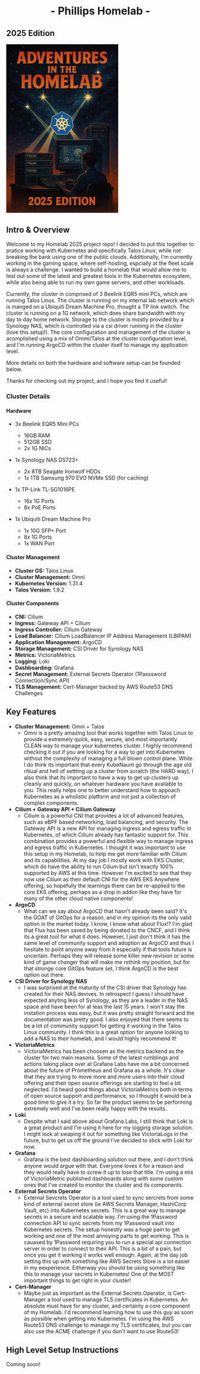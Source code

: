 <p align="center">
    <center><h1>- Phillips Homelab - </h1></center>
    <h2> 2025 Edition </h2>
</p>

<img src="https://raw.githubusercontent.com/alverezyari/phillips-homelab/main/img/homelab.png" alt="Phillips Homelab 2025" width="300"/>

## Intro & Overview

Welcome to my Homelab 2025 project repo! I decided to put this together to pratice working with Kubernetes and specifically Talos Linux, while not breaking the bank using one of the public clouds. Additionally, I'm currently working in the gaming space, where self-hosting, espcially at the fleet scale is always a challenge. I wanted to build a homelab that would allow me to test out some of the latest and greatest tools in the Kubernetes ecosystem, while also being able to run my own game servers, and other workloads.

Currently, the cluster in comprised of 3 Beelink EQR5 mini PCs, which are running Talos Linux. The cluster is running on my internal lab network which is manged on a Ubiquiti Dream Machine Pro, thought a TP link switch. The cluster is running on a 1G network, which does share bandwidth with my day to day home network. Storage to the cluster is mostly provided by a Synology NAS, which is controlled via a csi driver running in the cluster (love this setup!). The core configuration and management of the cluster is acomplished using a mix of Ommi/Talos at the cluster configuration level, and I'm running ArgoCD within the cluster itself to manage my application level.

More details on both the hardware and software setup can be founded below.

Thanks for checking out my project, and I hope you find it useful!

### Cluster Details

#### Hardware

- 3x Beelink EQR5 Mini PCs
    - 16GB RAM
    - 512GB SSD
    - 2x 1G NICs

- 1x Synology NAS DS723+
    - 2x 8TB Seagate Ironwolf HDDs
    - 1x 1TB Samsung 970 EVO NVMe SSD (for caching)

- 1x TP-Link TL-SG1016PE
    - 16x 1G Ports
    - 8x PoE Ports

- 1x Ubiquiti Dream Machine Pro
    - 1x 10G SFP+ Port
    - 8x 1G Ports
    - 1x WAN Port

#### Cluster Management

- **Cluster OS:** Talos Linux
- **Cluster Management:** Omni
- **Kubernetes Version:** 1.31.4
- **Talos Version:** 1.9.2

#### Cluster Components

- **CNI:** Cilium
- **Ingress:** Gateway API + Cilium
- **Ingress Controller:** Cilium Gateway
- **Load Balancer:** Cilium LoadBalancer IP Address Management (LBIPAM)
- **Application Management:** ArgoCD
- **Storage Management:** CSI Driver for Synology NAS
- **Metrics:** VictoriaMetrics
- **Logging:** Loki
- **Dashboarding:** Grafana
- **Secret Management:** External Secrets Operator (1Passsword Connection/Sync API)
- **TLS Management:** Cert-Manager backed by AWS Route53 DNS Challenges


## Key Features

- **Cluster Management:** Omni + Talos
    - Omni is a pretty amazing tool that works together with Talos Linux to provide a extremely quick, easy, secure, and most importantly CLEAN way to manage your kubernetes cluster. I highly recommend checking it out if you are looking for a way to get into Kubernetes without the complexity of managing a full blown control plane. While I do think its important that every KubeNaunt go through the age old ritiual and hell of settting up a cluster from scratch (the HARD way), I also think that its important to have a way to get up clusters up cleanly and quickly, on whatever hardware you have available to you. This really helps one to better understand how to appoach Kubernetes as a wholistic platform and not just a collection of complex components.
- **Cilium + Gateway API + Cilium Gateway**
    - Cilium is a powerful CNI that provides a lot of advanced features, such as eBPF based networking, load balancing, and security. The Gateway API is a new API for managing ingress and egress traffic in Kubernetes, of which Cilium already has fantastic support for. This combination provides a powerful and flexible way to manage ingress and egress traffic in Kubernetes. I thought it was important to use this setup in my Homelab, to help me get more familiar with Cilium and its capabilities. At my day job I mostly work with EKS Cluster, which do have the ability to run Cilium but isn't exactly 100% supported by AWS at this time. However I'm excited to see that they now use Cilium as their default CNI for the AWS EKS Anywhere offering, so hopefully the learnings there can be re-applied to the core EKS offering, perhaps as a drop in addon like they have for many of the other cloud native components!
- **ArgoCD**
    - What can we say about ArgoCD that hasn't already been said? It's the GOAT of GitOps for a reason, and in my opinion its the only valid option in the market today. I know, I know what about Flux!? I'm glad that Flux has been saved by being donated to the CNCF, and I think its a great tool for what it does. However, I just don't think it has the same level of community support and adoption as ArgoCD and thus I hesitate to point anyone away from it especially if that tools future is uncertain. Perhaps they will release some killer new revision or some kind of game changer that will make me rethink my position, but for that stronge core GitOps feature set, I think ArgoCD is the best option out there.
- **CSI Driver for Synology NAS**
    - I was surprised at the maturity of the CSI driver that Synology has created for their NAS devives. In retrospect I guess I should have expected anyting less of Synology, as they are a leader in the NAS space and have been for at leas the last 15 years. I won't stay the instation process was easy, but it was pretty straight forward and the documentation was pretty good. I also enjoyed that there seems to be a lot of community support for getting it working in the Talos Linux community. I think this is a great option for anyone looking to add a NAS to their homelab, and I would highly recommend it!
- **VictoriaMetrics**
    - VictoriaMetrics has been choosen as the metrics backend as the cluster for two main reasons. Some of the latest rumblings and actions taking place over at Grafana Labs have me a bit concerned about the future of Prometheus and Grafana as a whole. It's clear that they are trying to move more and more users into their cloud offering and their open source offerings are starting to feel a bit neglected. I'd heard good things about VictoriaMetrics both in terms of open source support and performance, so I thought it would be a good time to give it a try. So far the product seems to be performing extremely well and I've been really happy with the results.
- **Loki**
    - Despite what I said above about Grafana Labs, I still think that Loki is a great product and I'm using it here for my logging storage solution. I might look at swaping it out for something like VictoriaLogs in the future, but to get us off the ground I've decided to stick with Loki for now.
- **Grafana**
    - Grafana is the best dashboarding solution out there, and I don't think anyone would argue with that. Everyone loves it for a reason and they would really have to screw it up to lose that title. I'm using a mix of VictoriaMetric published dashboards along with some custom ones that I've created to monitor the cluster and its components.
- **External Secrets Operator**
    - External Sevcrets Operator is a tool used to sync sercrets from some kind of external secret store (ie AWS Secrets Manager, HashiCorp Vault, etc) into Kubernetes secrets. This is a great way to manage secrets in a secure and scalable way. I'm using the 1Password connection API to sync secrets from my 1Password vault into Kubernetes secrets. The setup honestly was a huge pain to get working and one of the most annoying parts to get working. This is cauased by 1Password requiring you to run a special api connection server in order to connect to their API. This is a bit of a pain, but once you get it working it works well enough. Again, at the day job setting this up with something like AWS Secrets Store is a lot easier in my eexperience. Eitherway you should be using something like this to manage your secrets in Kubernetes! One of the MOST important things to get right in your cluster!
- **Cert-Manager**
    - Maybe just as important as the External Secrets Operator, is Cert-Manager a tool used to manage TLS certificates in Kubernetes. An absolute must have for any cluster, and certainly a core component of my Homelab. I'd recommend learning how to use this guy as soon as possible when getting into Kubernetes. I'm using the AWS Route53 DNS challenge to manage my TLS certificates, but you can also use the ACME challenge if you don't want to use Route53!


## High Level Setup Instructions

Coming soon!

